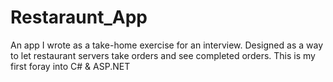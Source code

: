 # Restaraunt_App

An app I wrote as a take-home exercise for an interview. Designed as a way to let restaurant servers take orders and see completed orders. This is my first foray into C# & ASP.NET
